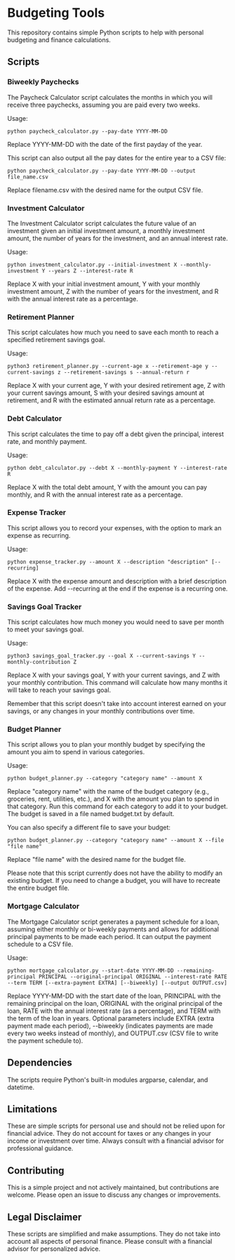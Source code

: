 # Budgeting Tools

This repository contains simple Python scripts to help with personal budgeting and finance calculations.

## Scripts

### Biweekly Paychecks

The Paycheck Calculator script calculates the months in which you will receive three paychecks, assuming you are paid every two weeks.

Usage:

```
python paycheck_calculator.py --pay-date YYYY-MM-DD
```

Replace YYYY-MM-DD with the date of the first payday of the year.

This script can also output all the pay dates for the entire year to a CSV file:

```
python paycheck_calculator.py --pay-date YYYY-MM-DD --output file_name.csv
```

Replace filename.csv with the desired name for the output CSV file.

### Investment Calculator

The Investment Calculator script calculates the future value of an investment given an initial investment amount, a monthly investment amount, the number of years for the investment, and an annual interest rate.

Usage:

```
python investment_calculator.py --initial-investment X --monthly-investment Y --years Z --interest-rate R
```

Replace X with your initial investment amount, Y with your monthly investment amount, Z with the number of years for the investment, and R with the annual interest rate as a percentage.

### Retirement Planner

This script calculates how much you need to save each month to reach a specified retirement savings goal.

Usage:

```
python3 retirement_planner.py --current-age x --retirement-age y --current-savings z --retirement-savings s --annual-return r
```

Replace X with your current age, Y with your desired retirement age, Z with your current savings amount, S with your desired savings amount at retirement, and R with the estimated annual return rate as a percentage.

### Debt Calculator

This script calculates the time to pay off a debt given the principal, interest rate, and monthly payment.

Usage:

```
python debt_calculator.py --debt X --monthly-payment Y --interest-rate R
```

Replace X with the total debt amount, Y with the amount you can pay monthly, and R with the annual interest rate as a percentage.

### Expense Tracker

This script allows you to record your expenses, with the option to mark an expense as recurring.

Usage:

```
python expense_tracker.py --amount X --description "description" [--recurring]
```

Replace X with the expense amount and description with a brief description of the expense. Add --recurring at the end if the expense is a recurring one.

### Savings Goal Tracker

This script calculates how much money you would need to save per month to meet your savings goal.

Usage:

```
python3 savings_goal_tracker.py --goal X --current-savings Y --monthly-contribution Z
```

Replace X with your savings goal, Y with your current savings, and Z with your monthly contribution. This command will calculate how many months it will take to reach your savings goal.

Remember that this script doesn't take into account interest earned on your savings, or any changes in your monthly contributions over time.

### Budget Planner

This script allows you to plan your monthly budget by specifying the amount you aim to spend in various categories.

Usage:

```
python budget_planner.py --category "category name" --amount X
```

Replace "category name" with the name of the budget category (e.g., groceries, rent, utilities, etc.), and X with the amount you plan to spend in that category. Run this command for each category to add it to your budget. The budget is saved in a file named budget.txt by default.

You can also specify a different file to save your budget:
```
python budget_planner.py --category "category name" --amount X --file "file name"
```

Replace "file name" with the desired name for the budget file.

Please note that this script currently does not have the ability to modify an existing budget. If you need to change a budget, you will have to recreate the entire budget file.

### Mortgage Calculator

The Mortgage Calculator script generates a payment schedule for a loan, assuming either monthly or bi-weekly payments and allows for additional principal payments to be made each period. It can output the payment schedule to a CSV file.

Usage:

```
python mortgage_calculator.py --start-date YYYY-MM-DD --remaining-principal PRINCIPAL --original-principal ORIGINAL --interest-rate RATE --term TERM [--extra-payment EXTRA] [--biweekly] [--output OUTPUT.csv]
```
Replace YYYY-MM-DD with the start date of the loan, PRINCIPAL with the remaining principal on the loan, ORIGINAL with the original principal of the loan, RATE with the annual interest rate (as a percentage), and TERM with the term of the loan in years. Optional parameters include EXTRA (extra payment made each period), --biweekly (indicates payments are made every two weeks instead of monthly), and OUTPUT.csv (CSV file to write the payment schedule to).

## Dependencies

The scripts require Python's built-in modules argparse, calendar, and datetime.

## Limitations

These are simple scripts for personal use and should not be relied upon for financial advice. They do not account for taxes or any changes in your income or investment over time. Always consult with a financial advisor for professional guidance.

## Contributing

This is a simple project and not actively maintained, but contributions are welcome. Please open an issue to discuss any changes or improvements.

## Legal Disclaimer

These scripts are simplified and make assumptions. They do not take into account all aspects of personal finance. Please consult with a financial advisor for personalized advice.
